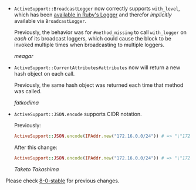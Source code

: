 *   `ActiveSupport::BroadcastLogger` now correctly supports `with_level`, which has been
    [available in Ruby's Logger](https://docs.ruby-lang.org/en/3.3/Logger.html#method-i-with_level) and therefor
    _implicitly_ available via `BroadcastLogger`.

    Previously, the behavior was for `#method_missing` to call `with_logger` on _each_ of its broadcast loggers,
    which could cause the block to be invoked multiple times when broadcasting to multiple loggers.

    *meagar*

*   `ActiveSupport::CurrentAttributes#attributes` now will return a new hash object on each call.

    Previously, the same hash object was returned each time that method was called.

    *fatkodima*

*   `ActiveSupport::JSON.encode` supports CIDR notation.

    Previously:

    ```ruby
    ActiveSupport::JSON.encode(IPAddr.new("172.16.0.0/24")) # => "\"172.16.0.0\""
    ```

    After this change:

    ```ruby
    ActiveSupport::JSON.encode(IPAddr.new("172.16.0.0/24")) # => "\"172.16.0.0/24\""
    ```

    *Taketo Takashima*

Please check [8-0-stable](https://github.com/rails/rails/blob/8-0-stable/activesupport/CHANGELOG.md) for previous changes.
